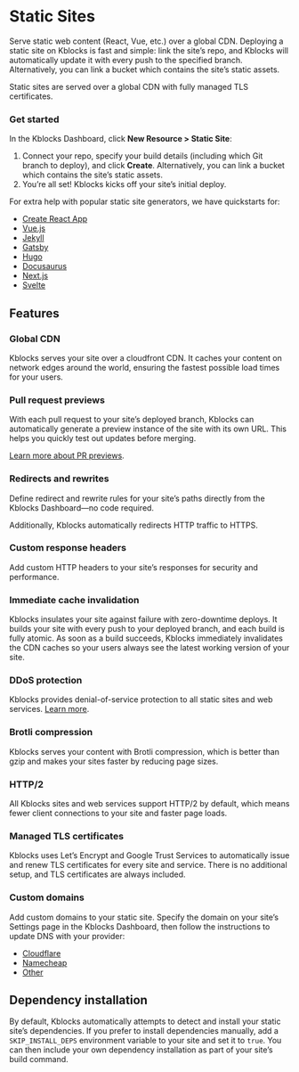 # Static Sites

Serve static web content (React, Vue, etc.) over a global CDN. Deploying a static site on Kblocks is fast and simple: link the site’s repo, and Kblocks will automatically update it with every push to the specified branch. Alternatively, you can link a bucket which contains the site’s static assets.

Static sites are served over a global CDN with fully managed TLS certificates.

### Get started

In the Kblocks Dashboard, click **New Resource > Static Site**:

1. Connect your repo, specify your build details (including which Git branch to deploy), and click **Create**. Alternatively, you can link a bucket which contains the site’s static assets.
2. You’re all set! Kblocks kicks off your site’s initial deploy.

For extra help with popular static site generators, we have quickstarts for:

- [Create React App](https://kblocks.io/docs/deploy-create-react-app)
- [Vue.js](https://kblocks.io/docs/deploy-vue)
- [Jekyll](https://kblocks.io/docs/deploy-jekyll)
- [Gatsby](https://kblocks.io/docs/deploy-gatsby)
- [Hugo](https://kblocks.io/docs/deploy-hugo)
- [Docusaurus](https://kblocks.io/docs/deploy-docusaurus)
- [Next.js](https://kblocks.io/docs/deploy-nextjs)
- [Svelte](https://kblocks.io/docs/deploy-svelte)

## Features

### Global CDN
Kblocks serves your site over a cloudfront CDN. It caches your content on network edges around the world, ensuring the fastest possible load times for your users.

### Pull request previews
With each pull request to your site’s deployed branch, Kblocks can automatically generate a preview instance of the site with its own URL. This helps you quickly test out updates before merging.

[Learn more about PR previews](https://kblocks.io/docs/pull-request-previews).

### Redirects and rewrites
Define redirect and rewrite rules for your site’s paths directly from the Kblocks Dashboard—no code required.

Additionally, Kblocks automatically redirects HTTP traffic to HTTPS.

### Custom response headers
Add custom HTTP headers to your site’s responses for security and performance.

### Immediate cache invalidation
Kblocks insulates your site against failure with zero-downtime deploys. It builds your site with every push to your deployed branch, and each build is fully atomic. As soon as a build succeeds, Kblocks immediately invalidates the CDN caches so your users always see the latest working version of your site.

### DDoS protection
Kblocks provides denial-of-service protection to all static sites and web services. [Learn more](https://kblocks.io/docs/ddos-protection).

### Brotli compression
Kblocks serves your content with Brotli compression, which is better than gzip and makes your sites faster by reducing page sizes.

### HTTP/2
All Kblocks sites and web services support HTTP/2 by default, which means fewer client connections to your site and faster page loads.

### Managed TLS certificates
Kblocks uses Let’s Encrypt and Google Trust Services to automatically issue and renew TLS certificates for every site and service. There is no additional setup, and TLS certificates are always included.

### Custom domains
Add custom domains to your static site. Specify the domain on your site’s Settings page in the Kblocks Dashboard, then follow the instructions to update DNS with your provider:

- [Cloudflare](https://kblocks.io/docs/custom-domains#cloudflare)
- [Namecheap](https://kblocks.io/docs/custom-domains#namecheap)
- [Other](https://kblocks.io/docs/custom-domains#other)

## Dependency installation

By default, Kblocks automatically attempts to detect and install your static site’s dependencies. If you prefer to install dependencies manually, add a `SKIP_INSTALL_DEPS` environment variable to your site and set it to `true`. You can then include your own dependency installation as part of your site’s build command.
